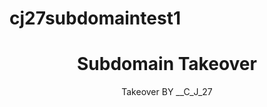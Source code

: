# cj27subdomaintest1

<html>
<title>SubDomain Takeover</title>
  <body>
      <header>
        <h1>Subdomain Takeover</h1>
		<p>Takeover BY __C_J_27</p>
    </header>
</body>
</html>
